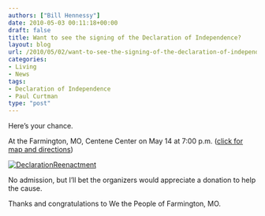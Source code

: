 ```yaml
---
authors: ["Bill Hennessy"]
date: 2010-05-03 00:11:18+00:00
draft: false
title: Want to see the signing of the Declaration of Independence?
layout: blog
url: /2010/05/02/want-to-see-the-signing-of-the-declaration-of-independence/
categories:
- Living
- News
tags:
- Declaration of Independence
- Paul Curtman
type: "post"
---
```


Here’s your chance. 

 

At the Farmington, MO, Centene Center on May 14 at 7:00 p.m. ([click for map and directions](https://maps.google.com/maps?f=d&source=s_d&saddr=38.475094,-90.348816&daddr=2+Black+Knight+Dr,+Farmington,+MO+63640&geocode=%3BFZp9QAIdHw6c-inxlYGgbkXYhzELa82V-MfJ8A&gl=us&hl=en&mra=dme&mrcr=0&mrsp=0&sz=9&sll=38.213095,-90.373765&sspn=1.370333,2.90863&ie=UTF8&z=9))

 

[![DeclarationReenactment](https://hennessysview.com/wp-content/uploads/2010/05/DeclarationReenactment_thumb.png)
](https://hennessysview.com/wp-content/uploads/2010/05/DeclarationReenactment.png)

 

No admission, but I’ll bet the organizers would appreciate a donation to help the cause. 

 

Thanks and congratulations to We the People of Farmington, MO. 

